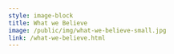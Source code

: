 ```yaml
---
style: image-block
title: What we Believe
image: /public/img/what-we-believe-small.jpg
link: /what-we-believe.html
---
```

